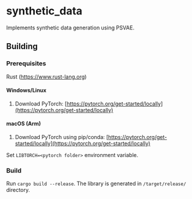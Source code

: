 # synthetic_data

Implements synthetic data generation using PSVAE.

## Building

### Prerequisites

Rust (https://www.rust-lang.org)

#### Windows/Linux
1. Download PyTorch: [https://pytorch.org/get-started/locally](https://pytorch.org/get-started/locally)

#### macOS (Arm)

1. Download PyTorch using pip/conda: [https://pytorch.org/get-started/locally](https://pytorch.org/get-started/locally)

Set `LIBTORCH=<pytorch folder>` environment variable.

### Build

Run `cargo build --release`. The library is generated in `/target/release/` directory.
 
